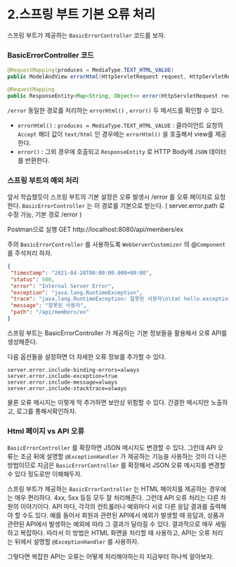 # 2.스프링 부트 기본 오류 처리

스프링 부트가 제공하는 `BasicErrorController` 코드를 보자.

### BasicErrorController 코드
```java
@RequestMapping(produces = MediaType.TEXT_HTML_VALUE)
public ModelAndView errorHtml(HttpServletRequest request, HttpServletResponse response) {}

@RequestMapping
public ResponseEntity<Map<String, Object>> error(HttpServletRequest request) {}
```

`/error` 동일한 경로를 처리하는 `errorHtml()` , `error()` 두 메서드를 확인할 수 있다.

- `errorHtml()` : `produces = MediaType.TEXT_HTML_VALUE` : 클라이언트 요청의 `Accept` 해더 값이 `text/html` 인 경우에는 `errorHtml()` 을 호출해서 view를 제공한다.
- `error()` : 그외 경우에 호출되고 `ResponseEntity` 로 HTTP Body에 `JSON` 데이터를 반환한다.

### 스프링 부트의 예외 처리
앞서 학습했듯이 스프링 부트의 기본 설정은 오류 발생시 /error 를 오류 페이지로 요청한다.
`BasicErrorController` 는 이 경로를 기본으로 받는다. ( server.error.path 로 수정 가능, 기본 경로 /error )

Postman으로 실행
GET http://localhost:8080/api/members/ex

주의
`BasicErrorController` 를 사용하도록 `WebServerCustomizer` 의 @`Component` 를 주석처리 하자.

```json
{
 "timestamp": "2021-04-28T00:00:00.000+00:00",
 "status": 500,
 "error": "Internal Server Error",
 "exception": "java.lang.RuntimeException",
 "trace": "java.lang.RuntimeException: 잘못된 사용자\n\tat hello.exception.web.api.ApiExceptionController.getMember(ApiExceptionController.java:19...",
 "message": "잘못된 사용자",
 "path": "/api/members/ex"
}
```
스프링 부트는 BasicErrorController 가 제공하는 기본 정보들을 활용해서 오류 API를 생성해준다.

다음 옵션들을 설정하면 더 자세한 오류 정보를 추가할 수 있다.
```properties
server.error.include-binding-errors=always
server.error.include-exception=true
server.error.include-message=always
server.error.include-stacktrace=always
```

물론 오류 메시지는 이렇게 막 추가하면 보안상 위험할 수 있다. 간결한 메시지만 노출하고, 로그를 통해서확인하자.

### Html 페이지 vs API 오류
`BasicErrorController` 를 확장하면 JSON 메시지도 변경할 수 있다. 그런데 API 오류는 조금 뒤에
설명할 `@ExceptionHandler` 가 제공하는 기능을 사용하는 것이 더 나은 방법이므로 지금은
`BasicErrorController` 를 확장해서 JSON 오류 메시지를 변경할 수 있다 정도로만 이해해두자.

스프링 부트가 제공하는 `BasicErrorController` 는 HTML 페이지를 제공하는 경우에는 매우 편리하다. 
4xx, 5xx 등등 모두 잘 처리해준다. 그런데 API 오류 처리는 다른 차원의 이야기이다. API 마다, 각각의
컨트롤러나 예외마다 서로 다른 응답 결과를 출력해야 할 수도 있다. 예를 들어서 회원과 관련된 API에서
예외가 발생할 때 응답과, 상품과 관련된 API에서 발생하는 예외에 따라 그 결과가 달라질 수 있다. 
결과적으로 매우 세밀하고 복잡하다. 따라서 이 방법은 HTML 화면을 처리할 때 사용하고, API는 오류
처리는 뒤에서 설명할 `@ExceptionHandler` 를 사용하자.

그렇다면 복잡한 API는 오류는 어떻게 처리해야하는지 지금부터 하나씩 알아보자.
